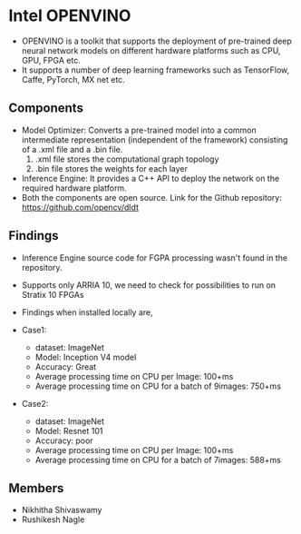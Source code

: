 # Intel OPENVINO
- OPENVINO is a toolkit that supports the deployment of pre-trained deep neural network models on different hardware platforms such as CPU, GPU, FPGA etc. 
- It supports a number of deep learning frameworks such as TensorFlow, Caffe, PyTorch, MX net etc. 

## Components
- Model Optimizer: Converts a pre-trained model into a common intermediate representation (independent of the framework) consisting of a .xml file and a .bin file.
	1. .xml file stores the computational graph topology
	2. .bin file stores the weights for each layer
- Inference Engine: It provides a C++ API to deploy the network on the required hardware platform.  
- Both the components are open source. Link for the Github repository:
https://github.com/opencv/dldt

## Findings
- Inference Engine source code for FGPA processing wasn't found in the repository.
- Supports only ARRIA 10, we need to check for possibilities to run on Stratix 10 FPGAs
- Findings when installed locally are,
- Case1:
    - dataset: ImageNet
    - Model: Inception V4 model
    - Accuracy: Great
    - Average processing time on CPU per Image: 100+ms
    - Average processing time on CPU for a batch of 9images: 750+ms

- Case2:
    - dataset: ImageNet
    - Model: Resnet 101
    - Accuracy: poor
    - Average processing time on CPU per Image: 100+ms
    - Average processing time on CPU for a batch of 7images: 588+ms

## Members
- Nikhitha Shivaswamy
- Rushikesh Nagle





